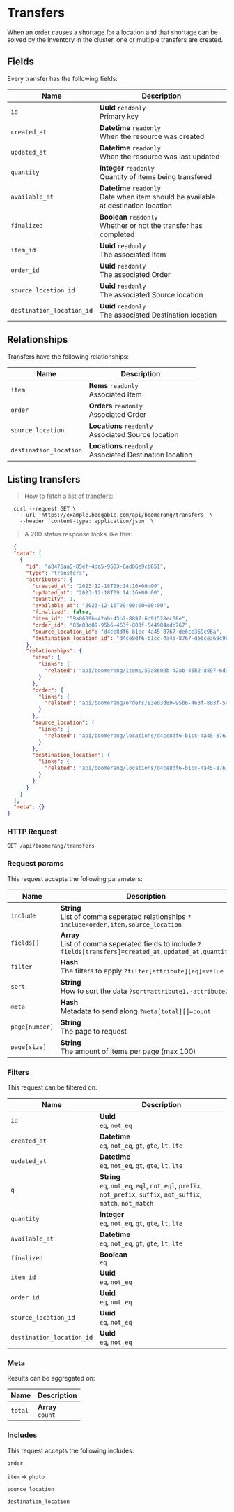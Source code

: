 # Transfers

When an order causes a shortage for a location and that shortage can be solved by the inventory in the cluster, one or multiple transfers are created.

## Fields
Every transfer has the following fields:

Name | Description
-- | --
`id` | **Uuid** `readonly`<br>Primary key
`created_at` | **Datetime** `readonly`<br>When the resource was created
`updated_at` | **Datetime** `readonly`<br>When the resource was last updated
`quantity` | **Integer** `readonly`<br>Quantity of items being transfered
`available_at` | **Datetime** `readonly`<br>Date when item should be available at destination location
`finalized` | **Boolean** `readonly`<br>Whether or not the transfer has completed
`item_id` | **Uuid** `readonly`<br>The associated Item
`order_id` | **Uuid** `readonly`<br>The associated Order
`source_location_id` | **Uuid** `readonly`<br>The associated Source location
`destination_location_id` | **Uuid** `readonly`<br>The associated Destination location


## Relationships
Transfers have the following relationships:

Name | Description
-- | --
`item` | **Items** `readonly`<br>Associated Item
`order` | **Orders** `readonly`<br>Associated Order
`source_location` | **Locations** `readonly`<br>Associated Source location
`destination_location` | **Locations** `readonly`<br>Associated Destination location


## Listing transfers



> How to fetch a list of transfers:

```shell
  curl --request GET \
    --url 'https://example.booqable.com/api/boomerang/transfers' \
    --header 'content-type: application/json' \
```

> A 200 status response looks like this:

```json
  {
  "data": [
    {
      "id": "a8478aa5-85ef-4da5-9603-8ad66e9cb851",
      "type": "transfers",
      "attributes": {
        "created_at": "2023-12-18T09:14:16+00:00",
        "updated_at": "2023-12-18T09:14:16+00:00",
        "quantity": 1,
        "available_at": "2023-12-16T09:00:00+00:00",
        "finalized": false,
        "item_id": "59a8609b-42ab-45b2-8897-6d91528ec08e",
        "order_id": "83e03d89-95b6-463f-803f-544904adb767",
        "source_location_id": "d4ce8df6-b1cc-4a45-8767-de6ce369c96a",
        "destination_location_id": "d4ce8df6-b1cc-4a45-8767-de6ce369c96a"
      },
      "relationships": {
        "item": {
          "links": {
            "related": "api/boomerang/items/59a8609b-42ab-45b2-8897-6d91528ec08e"
          }
        },
        "order": {
          "links": {
            "related": "api/boomerang/orders/83e03d89-95b6-463f-803f-544904adb767"
          }
        },
        "source_location": {
          "links": {
            "related": "api/boomerang/locations/d4ce8df6-b1cc-4a45-8767-de6ce369c96a"
          }
        },
        "destination_location": {
          "links": {
            "related": "api/boomerang/locations/d4ce8df6-b1cc-4a45-8767-de6ce369c96a"
          }
        }
      }
    }
  ],
  "meta": {}
}
```

### HTTP Request

`GET /api/boomerang/transfers`

### Request params

This request accepts the following parameters:

Name | Description
-- | --
`include` | **String** <br>List of comma seperated relationships `?include=order,item,source_location`
`fields[]` | **Array** <br>List of comma seperated fields to include `?fields[transfers]=created_at,updated_at,quantity`
`filter` | **Hash** <br>The filters to apply `?filter[attribute][eq]=value`
`sort` | **String** <br>How to sort the data `?sort=attribute1,-attribute2`
`meta` | **Hash** <br>Metadata to send along `?meta[total][]=count`
`page[number]` | **String** <br>The page to request
`page[size]` | **String** <br>The amount of items per page (max 100)


### Filters

This request can be filtered on:

Name | Description
-- | --
`id` | **Uuid** <br>`eq`, `not_eq`
`created_at` | **Datetime** <br>`eq`, `not_eq`, `gt`, `gte`, `lt`, `lte`
`updated_at` | **Datetime** <br>`eq`, `not_eq`, `gt`, `gte`, `lt`, `lte`
`q` | **String** <br>`eq`, `not_eq`, `eql`, `not_eql`, `prefix`, `not_prefix`, `suffix`, `not_suffix`, `match`, `not_match`
`quantity` | **Integer** <br>`eq`, `not_eq`, `gt`, `gte`, `lt`, `lte`
`available_at` | **Datetime** <br>`eq`, `not_eq`, `gt`, `gte`, `lt`, `lte`
`finalized` | **Boolean** <br>`eq`
`item_id` | **Uuid** <br>`eq`, `not_eq`
`order_id` | **Uuid** <br>`eq`, `not_eq`
`source_location_id` | **Uuid** <br>`eq`, `not_eq`
`destination_location_id` | **Uuid** <br>`eq`, `not_eq`


### Meta

Results can be aggregated on:

Name | Description
-- | --
`total` | **Array** <br>`count`


### Includes

This request accepts the following includes:

`order`


`item` => 
`photo`




`source_location`


`destination_location`





